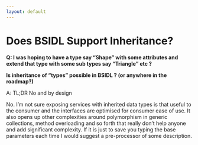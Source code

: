 ```yaml
---
layout: default
---
```

# Does BSIDL Support&nbsp;Inheritance?

**Q: I was hoping to have a type say “Shape” with some attributes and extend that type with some sub types say “Triangle” etc ?**

**Is inheritance of “types” possible in BSIDL ? (or anywhere in the roadmap?)&nbsp;**

A: TL;DR No and by design

No. I’m not sure exposing services with inherited data types is that useful to the consumer and the interfaces are optimised
for consumer ease of use. It also opens up other complexities around polymorphism in generic collections, method overloading
and so forth that really don’t help anyone and add significant complexity. If it is just to save you typing the base parameters
each time I would suggest a pre-processor of some description.